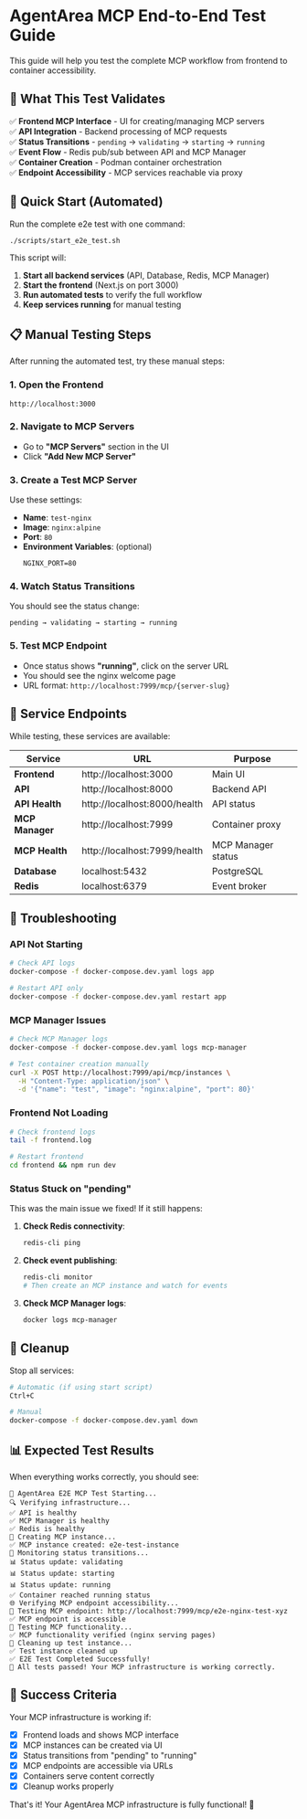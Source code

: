 # AgentArea MCP End-to-End Test Guide

This guide will help you test the complete MCP workflow from frontend to container accessibility.

## 🎯 What This Test Validates

✅ **Frontend MCP Interface** - UI for creating/managing MCP servers  
✅ **API Integration** - Backend processing of MCP requests  
✅ **Status Transitions** - `pending` → `validating` → `starting` → `running`  
✅ **Event Flow** - Redis pub/sub between API and MCP Manager  
✅ **Container Creation** - Podman container orchestration  
✅ **Endpoint Accessibility** - MCP services reachable via proxy  

## 🚀 Quick Start (Automated)

Run the complete e2e test with one command:

```bash
./scripts/start_e2e_test.sh
```

This script will:
1. **Start all backend services** (API, Database, Redis, MCP Manager)
2. **Start the frontend** (Next.js on port 3000)
3. **Run automated tests** to verify the full workflow
4. **Keep services running** for manual testing

## 📋 Manual Testing Steps

After running the automated test, try these manual steps:

### 1. Open the Frontend
```
http://localhost:3000
```

### 2. Navigate to MCP Servers
- Go to **"MCP Servers"** section in the UI
- Click **"Add New MCP Server"**

### 3. Create a Test MCP Server
Use these settings:
- **Name**: `test-nginx`
- **Image**: `nginx:alpine`
- **Port**: `80`
- **Environment Variables**: (optional)
  ```
  NGINX_PORT=80
  ```

### 4. Watch Status Transitions
You should see the status change:
```
pending → validating → starting → running
```

### 5. Test MCP Endpoint
- Once status shows **"running"**, click on the server URL
- You should see the nginx welcome page
- URL format: `http://localhost:7999/mcp/{server-slug}`

## 🔧 Service Endpoints

While testing, these services are available:

| Service | URL | Purpose |
|---------|-----|---------|
| **Frontend** | http://localhost:3000 | Main UI |
| **API** | http://localhost:8000 | Backend API |
| **API Health** | http://localhost:8000/health | API status |
| **MCP Manager** | http://localhost:7999 | Container proxy |
| **MCP Health** | http://localhost:7999/health | MCP Manager status |
| **Database** | localhost:5432 | PostgreSQL |
| **Redis** | localhost:6379 | Event broker |

## 🐛 Troubleshooting

### API Not Starting
```bash
# Check API logs
docker-compose -f docker-compose.dev.yaml logs app

# Restart API only
docker-compose -f docker-compose.dev.yaml restart app
```

### MCP Manager Issues
```bash
# Check MCP Manager logs
docker-compose -f docker-compose.dev.yaml logs mcp-manager

# Test container creation manually
curl -X POST http://localhost:7999/api/mcp/instances \
  -H "Content-Type: application/json" \
  -d '{"name": "test", "image": "nginx:alpine", "port": 80}'
```

### Frontend Not Loading
```bash
# Check frontend logs
tail -f frontend.log

# Restart frontend
cd frontend && npm run dev
```

### Status Stuck on "pending"
This was the main issue we fixed! If it still happens:

1. **Check Redis connectivity**:
   ```bash
   redis-cli ping
   ```

2. **Check event publishing**:
   ```bash
   redis-cli monitor
   # Then create an MCP instance and watch for events
   ```

3. **Check MCP Manager logs**:
   ```bash
   docker logs mcp-manager
   ```

## 🧹 Cleanup

Stop all services:
```bash
# Automatic (if using start script)
Ctrl+C

# Manual
docker-compose -f docker-compose.dev.yaml down
```

## 📊 Expected Test Results

When everything works correctly, you should see:

```
🎯 AgentArea E2E MCP Test Starting...
🔍 Verifying infrastructure...
✅ API is healthy
✅ MCP Manager is healthy  
✅ Redis is healthy
📝 Creating MCP instance...
✅ MCP instance created: e2e-test-instance
👀 Monitoring status transitions...
📊 Status update: validating
📊 Status update: starting
📊 Status update: running
✅ Container reached running status
🌐 Verifying MCP endpoint accessibility...
🔗 Testing MCP endpoint: http://localhost:7999/mcp/e2e-nginx-test-xyz
✅ MCP endpoint is accessible
🧪 Testing MCP functionality...
✅ MCP functionality verified (nginx serving pages)
🧹 Cleaning up test instance...
✅ Test instance cleaned up
✅ E2E Test Completed Successfully!
🎉 All tests passed! Your MCP infrastructure is working correctly.
```

## 🎉 Success Criteria

Your MCP infrastructure is working if:

- [x] Frontend loads and shows MCP interface
- [x] MCP instances can be created via UI
- [x] Status transitions from "pending" to "running" 
- [x] MCP endpoints are accessible via URLs
- [x] Containers serve content correctly
- [x] Cleanup works properly

That's it! Your AgentArea MCP infrastructure is fully functional! 🚀 